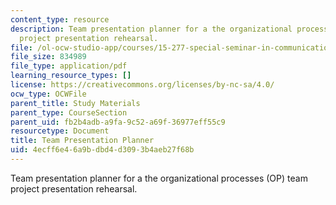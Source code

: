 ```yaml
---
content_type: resource
description: Team presentation planner for a the organizational processes (OP) team
  project presentation rehearsal.
file: /ol-ocw-studio-app/courses/15-277-special-seminar-in-communications-leadership-and-personal-effectiveness-coaching-fall-2008/4ecff6e46a9bdbd4d3093b4aeb27f68b_handout_10.pdf
file_size: 834989
file_type: application/pdf
learning_resource_types: []
license: https://creativecommons.org/licenses/by-nc-sa/4.0/
ocw_type: OCWFile
parent_title: Study Materials
parent_type: CourseSection
parent_uid: fb2b4adb-a9fa-9c52-a69f-36977eff55c9
resourcetype: Document
title: Team Presentation Planner
uid: 4ecff6e4-6a9b-dbd4-d309-3b4aeb27f68b
---
```

Team presentation planner for a the organizational processes (OP) team project presentation rehearsal.